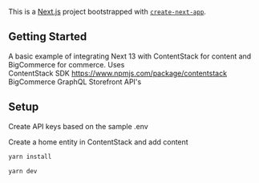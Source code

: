 This is a [Next.js](https://nextjs.org/) project bootstrapped with [`create-next-app`](https://github.com/vercel/next.js/tree/canary/packages/create-next-app).

## Getting Started

A basic example of integrating Next 13 with ContentStack for content and BigCommerce for commerce.
Uses  
ContentStack SDK https://www.npmjs.com/package/contentstack
BigCommerce GraphQL Storefront API's


## Setup
Create API keys based on the sample .env

Create a home entity in ContentStack and add content

```bash
yarn install
```

```bash
yarn dev
```
